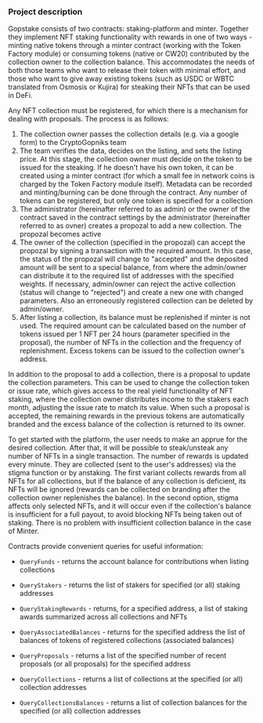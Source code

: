 ### Project description

Gopstake consists of two contracts: staking-platform and minter. Together they implement NFT staking functionality with rewards in one of two ways - minting native tokens through a minter contract (working with the Token Factory module) or consuming tokens (native or CW20) contributed by the collection owner to the collection balance. This accommodates the needs of both those teams who want to release their token with minimal effort, and those who want to give away existing tokens (such as USDC or WBTC translated from Osmosis or Kujira) for steaking their NFTs that can be used in DeFi.

Any NFT collection must be registered, for which there is a mechanism for dealing with proposals. The process is as follows:
1. The collection owner passes the collection details (e.g. via a google form) to the CryptoGopniks team
2. The team verifies the data, decides on the listing, and sets the listing price. At this stage, the collection owner must decide on the token to be issued for the steaking. If he doesn't have his own token, it can be created using a minter contract (for which a small fee in network coins is charged by the Token Factory module itself). Metadata can be recorded and minting/burning can be done through the contract. Any number of tokens can be registered, but only one token is specified for a collection
3. The administrator (hereinafter referred to as admin) or the owner of the contract saved in the contract settings by the administrator (hereinafter referred to as ovner) creates a propozal to add a new collection. The propozal becomes active
4. The owner of the collection (specified in the propozal) can accept the propozal by signing a transaction with the required amount. In this case, the status of the propozal will change to "accepted" and the deposited amount will be sent to a special balance, from where the admin/owner can distribute it to the required list of addresses with the specified weights. If necessary, admin/owner can reject the active collection (status will change to "rejected") and create a new one with changed parameters. Also an erroneously registered collection can be deleted by admin/owner.
5. After listing a collection, its balance must be replenished if minter is not used. The required amount can be calculated based on the number of tokens issued per 1 NFT per 24 hours (parameter specified in the proposal), the number of NFTs in the collection and the frequency of replenishment. Excess tokens can be issued to the collection owner's address.

In addition to the proposal to add a collection, there is a proposal to update the collection parameters. This can be used to change the collection token or issue rate, which gives access to the real yield functionality of NFT staking, where the collection owner distributes income to the stakers each month, adjusting the issue rate to match its value. When such a proposal is accepted, the remaining rewards in the previous tokens are automatically branded and the excess balance of the collection is returned to its owner.

To get started with the platform, the user needs to make an apprue for the desired collection. After that, it will be possible to steak/unsteak any number of NFTs in a single transaction. The number of rewards is updated every minute. They are collected (sent to the user's addresses) via the stigma function or by anstaking.
The first variant collects rewards from all NFTs for all collections, but if the balance of any collection is deficient, its NFTs will be ignored (rewards can be collected on branding after the collection owner replenishes the balance). In the second option, stigma affects only selected NFTs, and it will occur even if the collection's balance is insufficient for a full payout, to avoid blocking NFTs being taken out of staking.
There is no problem with insufficient collection balance in the case of Minter. 

Contracts provide convenient queries for useful information:

- `QueryFunds` - returns the account balance for contributions when listing collections

- `QueryStakers` - returns the list of stakers for specified (or all) staking addresses

- `QueryStakingRewards` - returns, for a specified address, a list of staking awards summarized across all collections and NFTs

- `QueryAssociatedBalances` - returns for the specified address the list of balances of tokens of registered collections (associated balances)

- `QueryProposals` - returns a list of the specified number of recent proposals (or all proposals) for the specified address

- `QueryCollections` - returns a list of collections at the specified (or all) collection addresses

- `QueryCollectionsBalances` - returns a list of collection balances for the specified (or all) collection addresses
